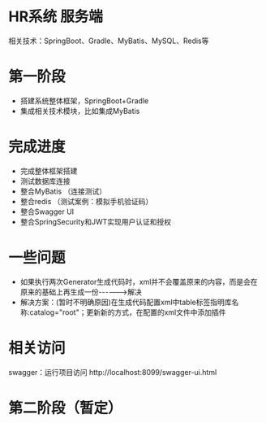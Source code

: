 HR系统 服务端
===
相关技术：SpringBoot、Gradle、MyBatis、MySQL、Redis等

第一阶段
===
   - 搭建系统整体框架，SpringBoot+Gradle
   - 集成相关技术模块，比如集成MyBatis
   
 完成进度
 ===
 - 完成整体框架搭建
 - 测试数据库连接
 - 整合MyBatis （连接测试）
 - 整合redis （测试案例：模拟手机验证码）
 - 整合Swagger UI
 - 整合SpringSecurity和JWT实现用户认证和授权
 
 一些问题
 ===
 * 如果执行两次Generator生成代码时，xml并不会覆盖原来的内容，而是会在原来的基础上再生成一份------>解决
 * 解决方案：(暂时不明确原因)在生成代码配置xml中table标签指明库名称:catalog="root"；更新新的方式，在配置的xml文件中添加插件

相关访问
===
 swagger：运行项目访问 http://localhost:8099/swagger-ui.html
 
第二阶段（暂定）
===